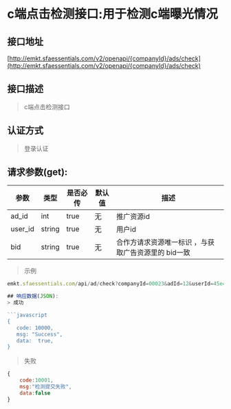 # c端点击检测接口:用于检测c端曝光情况

## 接口地址

[http://emkt.sfaessentials.com/v2/openapi/{companyId}/ads/check](http://emkt.sfaessentials.com/v2/openapi/{companyId}/ads/check)

## 接口描述

> c端点击检测接口

## 认证方式

> 登录认证

## 请求参数(get):

| 参数 | 类型| 是否必传 | 默认值 |  描述 | 
| ---- | ---- | ----- | ----- | ----- | 
| ad_id| int| true | 无  | 推广资源id |
| user_id| string| true| 无  |  用户id |
| bid| string | true | 无 | 合作方请求资源唯一标识 ，与获取广告资源里的 bid一致|

>示例
```javascript
emkt.sfaessentials.com/api/ad/check?companyId=00023&adId=12&userId=45e4e&bid=fewaf2

## 响应数据(JSON):
> 成功

```javascript
{
   code: 10000,
   msg: "Success",
   data:  true,
}
```
> 失败 

```javascript
{
    code:10001,
    msg:"检测提交失败",
    data:false
}
```